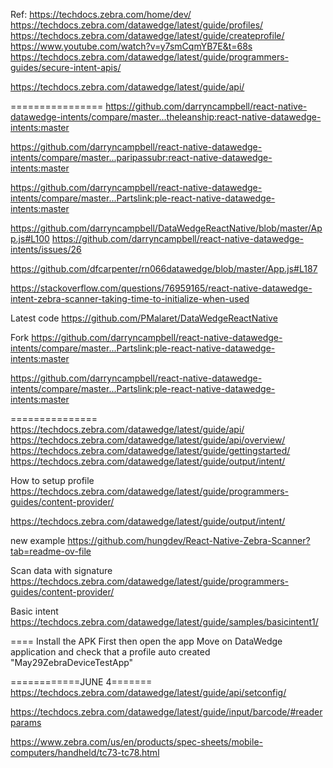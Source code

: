 Ref: https://techdocs.zebra.com/home/dev/
https://techdocs.zebra.com/datawedge/latest/guide/profiles/
https://techdocs.zebra.com/datawedge/latest/guide/createprofile/
https://www.youtube.com/watch?v=y7smCqmYB7E&t=68s
https://techdocs.zebra.com/datawedge/latest/guide/programmers-guides/secure-intent-apis/

https://techdocs.zebra.com/datawedge/latest/guide/api/

================
https://github.com/darryncampbell/react-native-datawedge-intents/compare/master...theleanship:react-native-datawedge-intents:master

https://github.com/darryncampbell/react-native-datawedge-intents/compare/master...paripassubr:react-native-datawedge-intents:master

https://github.com/darryncampbell/react-native-datawedge-intents/compare/master...Partslink:ple-react-native-datawedge-intents:master

https://github.com/darryncampbell/DataWedgeReactNative/blob/master/App.js#L100
https://github.com/darryncampbell/react-native-datawedge-intents/issues/26

https://github.com/dfcarpenter/rn066datawedge/blob/master/App.js#L187

https://stackoverflow.com/questions/76959165/react-native-datawedge-intent-zebra-scanner-taking-time-to-initialize-when-used

Latest code
https://github.com/PMalaret/DataWedgeReactNative

Fork
https://github.com/darryncampbell/react-native-datawedge-intents/compare/master...Partslink:ple-react-native-datawedge-intents:master

https://github.com/darryncampbell/react-native-datawedge-intents/compare/master...Partslink:ple-react-native-datawedge-intents:master

===============
https://techdocs.zebra.com/datawedge/latest/guide/api/
https://techdocs.zebra.com/datawedge/latest/guide/api/overview/
https://techdocs.zebra.com/datawedge/latest/guide/gettingstarted/
https://techdocs.zebra.com/datawedge/latest/guide/output/intent/

How to setup profile
https://techdocs.zebra.com/datawedge/latest/guide/programmers-guides/content-provider/

https://techdocs.zebra.com/datawedge/latest/guide/output/intent/

new example
https://github.com/hungdev/React-Native-Zebra-Scanner?tab=readme-ov-file

Scan data with signature
https://techdocs.zebra.com/datawedge/latest/guide/programmers-guides/content-provider/

Basic intent
https://techdocs.zebra.com/datawedge/latest/guide/samples/basicintent1/

====
Install the APK First
then open the app
Move on DataWedge application and check that a profile auto created "May29ZebraDeviceTestApp"

============JUNE 4=======
https://techdocs.zebra.com/datawedge/latest/guide/api/setconfig/

https://techdocs.zebra.com/datawedge/latest/guide/input/barcode/#readerparams

https://www.zebra.com/us/en/products/spec-sheets/mobile-computers/handheld/tc73-tc78.html
